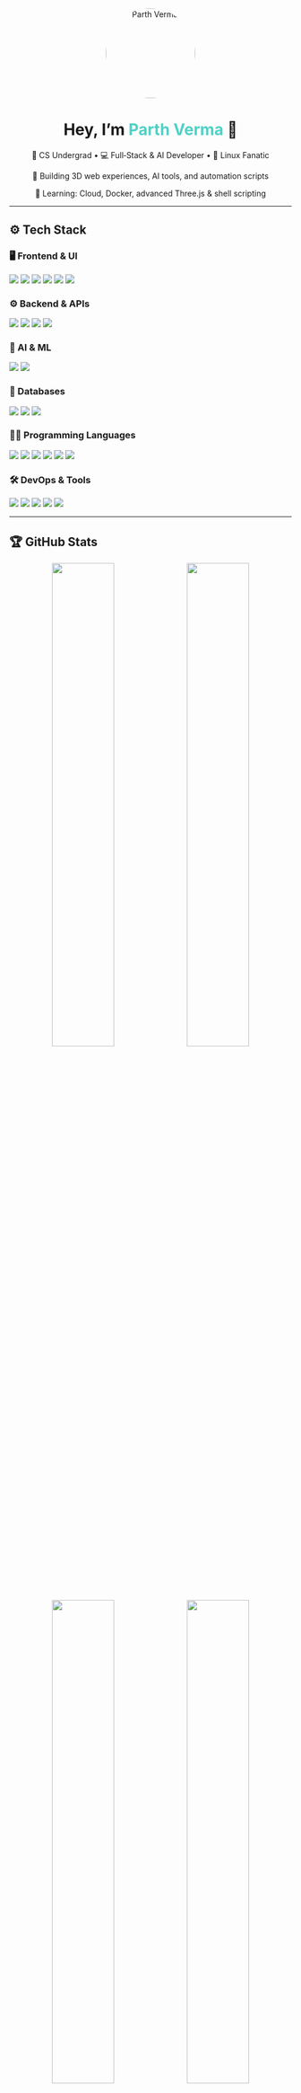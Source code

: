 <!-- Hero Section -->
<div align="center">
  <img src="https://raw.githubusercontent.com/Parthverma2409/Parthverma2409/main/assets/profile.png" width="160" style="border-radius:50%;" alt="Parth Verma"/>
  <h1>Hey, I’m <span style="color:#4FD1C5;">Parth Verma</span> 👋</h1>
  <p>🧠 CS Undergrad • 💻 Full‑Stack & AI Developer • 🐧 Linux Fanatic</p>
  <p>🔭 Building 3D web experiences, AI tools, and automation scripts</p>
  <p>🌱 Learning: Cloud, Docker, advanced Three.js & shell scripting</p>
</div>

---

## ⚙️ Tech Stack

### 🖥️ Frontend & UI  
<p>
  <img src="https://img.shields.io/badge/React-61DAFB?style=flat-square&logo=react"/>
  <img src="https://img.shields.io/badge/Next.js-000000?style=flat-square&logo=next.js"/>
  <img src="https://img.shields.io/badge/Three.js-000000?style=flat-square&logo=three.js"/>
  <img src="https://img.shields.io/badge/GSAP-88CE02?style=flat-square&logo=greensock"/>
  <img src="https://img.shields.io/badge/Tailwind_CSS-38B2AC?style=flat-square&logo=tailwind-css"/>
  <img src="https://img.shields.io/badge/Vite-646CFF?style=flat-square&logo=vite"/>
</p>

### ⚙️ Backend & APIs  
<p>
  <img src="https://img.shields.io/badge/Node.js-339933?style=flat-square&logo=node.js"/>
  <img src="https://img.shields.io/badge/Express.js-000000?style=flat-square&logo=express"/>
  <img src="https://img.shields.io/badge/Python-3776AB?style=flat-square&logo=python"/>
  <img src="https://img.shields.io/badge/Flask-000000?style=flat-square&logo=flask"/>
</p>

### 🧠 AI & ML  
<p>
  <img src="https://img.shields.io/badge/Stable_Diffusion-FF69B4?style=flat-square&logo=artstation"/>
  <img src="https://img.shields.io/badge/TensorFlow-FF6F00?style=flat-square&logo=tensorflow"/>
</p>

### 💾 Databases  
<p>
  <img src="https://img.shields.io/badge/MongoDB-47A248?style=flat-square&logo=mongodb"/>
  <img src="https://img.shields.io/badge/MySQL-4479A1?style=flat-square&logo=mysql"/>
  <img src="https://img.shields.io/badge/PostgreSQL-336791?style=flat-square&logo=postgresql"/>
</p>

### 🧑‍💻 Programming Languages  
<p>
  <img src="https://img.shields.io/badge/JavaScript-F7DF1E?style=flat-square&logo=javascript"/>
  <img src="https://img.shields.io/badge/TypeScript-3178C6?style=flat-square&logo=typescript"/>
  <img src="https://img.shields.io/badge/Java-007396?style=flat-square&logo=java"/>
  <img src="https://img.shields.io/badge/C-00599C?style=flat-square&logo=c"/>
  <img src="https://img.shields.io/badge/C++-00599C?style=flat-square&logo=cplusplus"/>
  <img src="https://img.shields.io/badge/Shell-89e051?style=flat-square&logo=gnu-bash"/>
</p>

### 🛠 DevOps & Tools  
<p>
  <img src="https://img.shields.io/badge/Linux-FCC624?style=flat-square&logo=linux"/>
  <img src="https://img.shields.io/badge/Docker-2496ED?style=flat-square&logo=docker"/>
  <img src="https://img.shields.io/badge/Git-F05032?style=flat-square&logo=git"/>
  <img src="https://img.shields.io/badge/GitHub_Actions-2088FF?style=flat-square&logo=githubactions"/>
  <img src="https://img.shields.io/badge/Figma-F24E1E?style=flat-square&logo=figma"/>
</p>

---

## 🏆 GitHub Stats

<p align="center">
  <img src="https://github-readme-stats.vercel.app/api?username=Parthverma2409&show_icons=true&theme=react&hide_border=true" width="47%" />
  <img src="https://github-readme-stats.vercel.app/api/top-langs/?username=Parthverma2409&layout=compact&theme=react&hide_border=true" width="47%" />
</p>

<p align="center">
  <img src="https://github-readme-streak-stats.herokuapp.com/?user=Parthverma2409&theme=react&hide_border=true" width="47%" />
  <img src="https://github-profile-trophy.vercel.app/?username=Parthverma2409&theme=gruvbox&column=4&margin-w=10&no-frame=true" width="47%" />
</p>

---

## 📂 Featured Projects

- 🎨 [**3D Portfolio Website**](https://github.com/Parthverma2409/portfolio-site)  
  _React · Three.js · GSAP · Tailwind · Vite_

- 🧠 [**AI Image Generator UI**](https://github.com/Parthverma2409/ai-image-generator)  
  _Python · Flask · Stable Diffusion_

- 🛍️ [**TrendsBilling CLI**](https://github.com/Parthverma2409/TrendsBilling)  
  _Java · Control Statements · Billing App_

- 🐧 [**Shell Scripting Tools**](https://github.com/Parthverma2409/linux-tools)  
  _Linux utilities & automation_

---

## 🌐 Connect With Me

<p align="center">
  <a href="https://github.com/Parthverma2409"><img src="https://img.shields.io/badge/GitHub-181717?style=for-the-badge&logo=github" /></a>
  <a href="https://linkedin.com/in/parth-verma-472110353"><img src="https://img.shields.io/badge/LinkedIn-0077B5?style=for-the-badge&logo=linkedin" /></a>
  <a href="https://instagram.com/ur_narrator_4evr"><img src="https://img.shields.io/badge/Instagram-E4405F?style=for-the-badge&logo=instagram" /></a>
  <a href="mailto:vermaparth2409@gmail.com"><img src="https://img.shields.io/badge/Email-D14836?style=for-the-badge&logo=gmail" /></a>
</p>

---

## 📈 Visitor Counter

<p align="center">
  <img src="https://komarev.com/ghpvc/?username=Parthverma2409&color=brightgreen&style=flat-square" alt="Profile Views" />
</p>

---

<p align="center">
  <em>“Driven by curiosity, crafting with code.”</em><br>
  <strong>— Parth Verma</strong>
</p>
